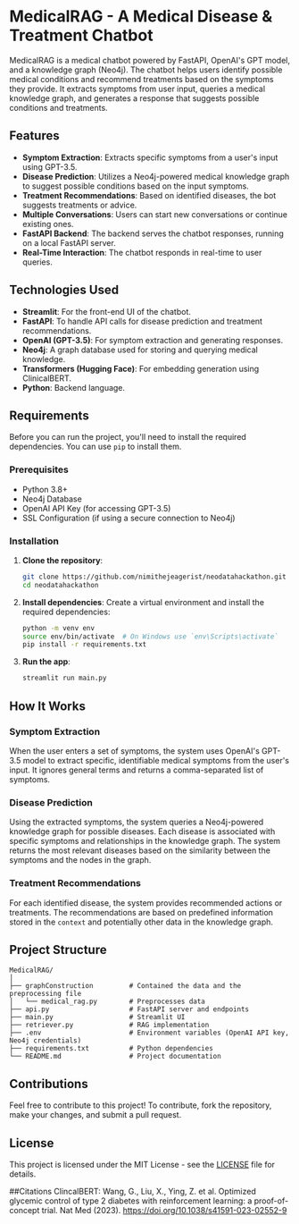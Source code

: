 # MedicalRAG - A Medical Disease & Treatment Chatbot

MedicalRAG is a medical chatbot powered by FastAPI, OpenAI's GPT model, and a knowledge graph (Neo4j). The chatbot helps users identify possible medical conditions and recommend treatments based on the symptoms they provide. It extracts symptoms from user input, queries a medical knowledge graph, and generates a response that suggests possible conditions and treatments.

## Features

- **Symptom Extraction**: Extracts specific symptoms from a user's input using GPT-3.5.
- **Disease Prediction**: Utilizes a Neo4j-powered medical knowledge graph to suggest possible conditions based on the input symptoms.
- **Treatment Recommendations**: Based on identified diseases, the bot suggests treatments or advice.
- **Multiple Conversations**: Users can start new conversations or continue existing ones.
- **FastAPI Backend**: The backend serves the chatbot responses, running on a local FastAPI server.
- **Real-Time Interaction**: The chatbot responds in real-time to user queries.

## Technologies Used

- **Streamlit**: For the front-end UI of the chatbot.
- **FastAPI**: To handle API calls for disease prediction and treatment recommendations.
- **OpenAI (GPT-3.5)**: For symptom extraction and generating responses.
- **Neo4j**: A graph database used for storing and querying medical knowledge.
- **Transformers (Hugging Face)**: For embedding generation using ClinicalBERT.
- **Python**: Backend language.

## Requirements

Before you can run the project, you'll need to install the required dependencies. You can use `pip` to install them.

### Prerequisites

- Python 3.8+
- Neo4j Database
- OpenAI API Key (for accessing GPT-3.5)
- SSL Configuration (if using a secure connection to Neo4j)

### Installation

1. **Clone the repository**:
    ```bash
    git clone https://github.com/nimithejeagerist/neodatahackathon.git
    cd neodatahackathon
    ```

2. **Install dependencies**:
    Create a virtual environment and install the required dependencies:
    ```bash
    python -m venv env
    source env/bin/activate  # On Windows use `env\Scripts\activate`
    pip install -r requirements.txt
    ```

3. **Run the app**:

      ```bash
      streamlit run main.py
      ```

## How It Works

### Symptom Extraction
When the user enters a set of symptoms, the system uses OpenAI's GPT-3.5 model to extract specific, identifiable medical symptoms from the user's input. It ignores general terms and returns a comma-separated list of symptoms.

### Disease Prediction
Using the extracted symptoms, the system queries a Neo4j-powered knowledge graph for possible diseases. Each disease is associated with specific symptoms and relationships in the knowledge graph. The system returns the most relevant diseases based on the similarity between the symptoms and the nodes in the graph.

### Treatment Recommendations
For each identified disease, the system provides recommended actions or treatments. The recommendations are based on predefined information stored in the `context` and potentially other data in the knowledge graph.

## Project Structure

```
MedicalRAG/
│
├── graphConstruction         # Contained the data and the preprocessing file
│   └── medical_rag.py        # Preprocesses data
├── api.py                    # FastAPI server and endpoints
├── main.py                   # Streamlit UI
├── retriever.py              # RAG implementation  
├── .env                      # Environment variables (OpenAI API key, Neo4j credentials)
├── requirements.txt          # Python dependencies
└── README.md                 # Project documentation
```

## Contributions

Feel free to contribute to this project! To contribute, fork the repository, make your changes, and submit a pull request.

## License

This project is licensed under the MIT License - see the [LICENSE](LICENSE) file for details.

##Citations
ClincalBERT: Wang, G., Liu, X., Ying, Z. et al. Optimized glycemic control of type 2 diabetes with reinforcement learning: a proof-of-concept trial. Nat Med (2023). https://doi.org/10.1038/s41591-023-02552-9
